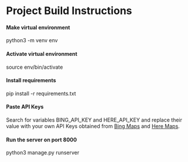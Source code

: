 
# Project Build Instructions

#### Make virtual environment
python3 -m venv env 
#### Activate virtual environment
source env/bin/activate 
#### Install requirements 
pip install -r requirements.txt
#### Paste API Keys
Search for variables BING_API_KEY and HERE_API_KEY and replace their value with your own API Keys obtained from [Bing Maps](https://docs.microsoft.com/en-us/bingmaps/getting-started/bing-maps-dev-center-help/getting-a-bing-maps-key) and [Here Maps](https://developer.here.com/tutorials/getting-here-credentials/).
#### Run the server on port 8000
python3 manage.py runserver


